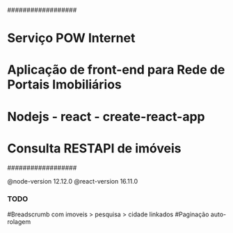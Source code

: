 ##################
# Serviço POW Internet
# Aplicação de front-end para Rede de Portais Imobiliários
# Nodejs - react - create-react-app
# Consulta RESTAPI de imóveis
##################

@node-version 12.12.0
@react-version 16.11.0



### TODO

#Breadscrumb com imoveis > pesquisa > cidade linkados
#Paginação auto-rolagem
#
